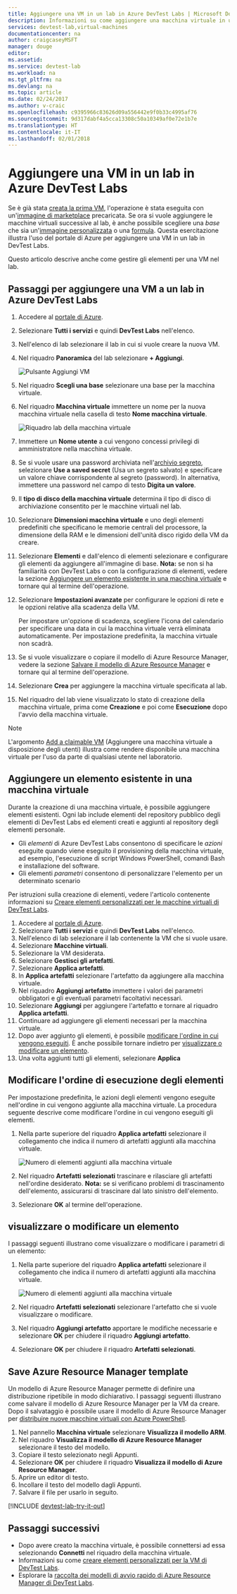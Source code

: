 ```yaml
---
title: Aggiungere una VM in un lab in Azure DevTest Labs | Microsoft Docs
description: Informazioni su come aggiungere una macchina virtuale in un lab in Azure DevTest Labs
services: devtest-lab,virtual-machines
documentationcenter: na
author: craigcaseyMSFT
manager: douge
editor: 
ms.assetid: 
ms.service: devtest-lab
ms.workload: na
ms.tgt_pltfrm: na
ms.devlang: na
ms.topic: article
ms.date: 02/24/2017
ms.author: v-craic
ms.openlocfilehash: c9395966c83626d09a556442e9f0b33c4995af76
ms.sourcegitcommit: 9d317dabf4a5cca13308c50a10349af0e72e1b7e
ms.translationtype: HT
ms.contentlocale: it-IT
ms.lasthandoff: 02/01/2018
---
```

# <a name="add-a-vm-to-a-lab-in-azure-devtest-labs"></a>Aggiungere una VM in un lab in Azure DevTest Labs
Se è già stata [creata la prima VM](devtest-lab-create-first-vm.md), l'operazione è stata eseguita con un'[immagine di marketplace](devtest-lab-configure-marketplace-images.md) precaricata. Se ora si vuole aggiungere le macchine virtuali successive al lab, è anche possibile scegliere una *base* che sia un'[immagine personalizzata](devtest-lab-create-template.md) o una [formula](devtest-lab-manage-formulas.md). Questa esercitazione illustra l'uso del portale di Azure per aggiungere una VM in un lab in DevTest Labs.

Questo articolo descrive anche come gestire gli elementi per una VM nel lab.

## <a name="steps-to-add-a-vm-to-a-lab-in-azure-devtest-labs"></a>Passaggi per aggiungere una VM a un lab in Azure DevTest Labs
1. Accedere al [portale di Azure](http://go.microsoft.com/fwlink/p/?LinkID=525040).
1. Selezionare **Tutti i servizi** e quindi **DevTest Labs** nell'elenco.
1. Nell'elenco di lab selezionare il lab in cui si vuole creare la nuova VM.  
1. Nel riquadro **Panoramica** del lab selezionare **+ Aggiungi**.  

    ![Pulsante Aggiungi VM](./media/devtest-lab-add-vm/devtestlab-home-blade-add-vm.png)

1. Nel riquadro **Scegli una base** selezionare una base per la macchina virtuale.
1. Nel riquadro **Macchina virtuale** immettere un nome per la nuova macchina virtuale nella casella di testo **Nome macchina virtuale**.

    ![Riquadro lab della macchina virtuale](./media/devtest-lab-add-vm/devtestlab-lab-vm-blade.png)

1. Immettere un **Nome utente** a cui vengono concessi privilegi di amministratore nella macchina virtuale.  
1. Se si vuole usare una password archiviata nell'[archivio segreto](https://azure.microsoft.com/updates/azure-devtest-labs-keep-your-secrets-safe-and-easy-to-use-with-the-new-personal-secret-store), selezionare **Use a saved secret** (Usa un segreto salvato) e specificare un valore chiave corrispondente al segreto (password). In alternativa, immettere una password nel campo di testo **Digita un valore**.
1. Il **tipo di disco della macchina virtuale** determina il tipo di disco di archiviazione consentito per le macchine virtuali nel lab.
1. Selezionare **Dimensioni macchina virtuale** e uno degli elementi predefiniti che specificano le memorie centrali del processore, la dimensione della RAM e le dimensioni dell'unità disco rigido della VM da creare.
1. Selezionare **Elementi** e dall'elenco di elementi selezionare e configurare gli elementi da aggiungere all'immagine di base.
    **Nota:** se non si ha familiarità con DevTest Labs o con la configurazione di elementi, vedere la sezione [Aggiungere un elemento esistente in una macchina virtuale](#add-an-existing-artifact-to-a-vm) e tornare qui al termine dell'operazione.
1. Selezionare **Impostazioni avanzate** per configurare le opzioni di rete e le opzioni relative alla scadenza della VM. 

   Per impostare un'opzione di scadenza, scegliere l'icona del calendario per specificare una data in cui la macchina virtuale verrà eliminata automaticamente.  Per impostazione predefinita, la macchina virtuale non scadrà. 
1. Se si vuole visualizzare o copiare il modello di Azure Resource Manager, vedere la sezione [Salvare il modello di Azure Resource Manager](#save-azure-resource-manager-template) e tornare qui al termine dell'operazione.
1. Selezionare **Crea** per aggiungere la macchina virtuale specificata al lab.
1. Nel riquadro del lab viene visualizzato lo stato di creazione della macchina virtuale, prima come **Creazione** e poi come **Esecuzione** dopo l'avvio della macchina virtuale.

> [!NOTE]
> L'argomento [Add a claimable VM](devtest-lab-add-claimable-vm.md) (Aggiungere una macchina virtuale a disposizione degli utenti) illustra come rendere disponibile una macchina virtuale per l'uso da parte di qualsiasi utente nel laboratorio.
>
>

## <a name="add-an-existing-artifact-to-a-vm"></a>Aggiungere un elemento esistente in una macchina virtuale
Durante la creazione di una macchina virtuale, è possibile aggiungere elementi esistenti. Ogni lab include elementi del repository pubblico degli elementi di DevTest Labs ed elementi creati e aggiunti al repository degli elementi personale.

* Gli *elementi* di Azure DevTest Labs consentono di specificare le *azioni* eseguite quando viene eseguito il provisioning della macchina virtuale, ad esempio, l'esecuzione di script Windows PowerShell, comandi Bash e installazione del software.
* Gli elementi *parametri* consentono di personalizzare l'elemento per un determinato scenario

Per istruzioni sulla creazione di elementi, vedere l'articolo contenente informazioni su [Creare elementi personalizzati per le macchine virtuali di DevTest Labs](devtest-lab-artifact-author.md).

1. Accedere al [portale di Azure](http://go.microsoft.com/fwlink/p/?LinkID=525040).
1. Selezionare **Tutti i servizi** e quindi **DevTest Labs** nell'elenco.
1. Nell'elenco di lab selezionare il lab contenente la VM che si vuole usare.  
1. Selezionare **Macchine virtuali**.
1. Selezionare la VM desiderata.
1. Selezionare **Gestisci gli artefatti**. 
1. Selezionare **Applica artefatti**.
1. In **Applica artefatti** selezionare l'artefatto da aggiungere alla macchina virtuale.
1. Nel riquadro **Aggiungi artefatto** immettere i valori dei parametri obbligatori e gli eventuali parametri facoltativi necessari.  
1. Selezionare **Aggiungi** per aggiungere l'artefatto e tornare al riquadro **Applica artefatti**.
1. Continuare ad aggiungere gli elementi necessari per la macchina virtuale.
1. Dopo aver aggiunto gli elementi, è possibile [modificare l'ordine in cui vengono eseguiti](#change-the-order-in-which-artifacts-are-run). È anche possibile tornare indietro per [visualizzare o modificare un elemento](#view-or-modify-an-artifact).
1. Una volta aggiunti tutti gli elementi, selezionare **Applica**

## <a name="change-the-order-in-which-artifacts-are-run"></a>Modificare l'ordine di esecuzione degli elementi
Per impostazione predefinita, le azioni degli elementi vengono eseguite nell'ordine in cui vengono aggiunte alla macchina virtuale. La procedura seguente descrive come modificare l'ordine in cui vengono eseguiti gli elementi.

1. Nella parte superiore del riquadro **Applica artefatti** selezionare il collegamento che indica il numero di artefatti aggiunti alla macchina virtuale.
   
    ![Numero di elementi aggiunti alla macchina virtuale](./media/devtest-lab-add-vm-with-artifacts/devtestlab-add-artifacts-blade-selected-artifacts.png)
1. Nel riquadro **Artefatti selezionati** trascinare e rilasciare gli artefatti nell'ordine desiderato. **Nota:** se si verificano problemi di trascinamento dell'elemento, assicurarsi di trascinare dal lato sinistro dell'elemento. 
1. Selezionare **OK** al termine dell'operazione.  

## <a name="view-or-modify-an-artifact"></a>visualizzare o modificare un elemento
I passaggi seguenti illustrano come visualizzare o modificare i parametri di un elemento:

1. Nella parte superiore del riquadro **Applica artefatti** selezionare il collegamento che indica il numero di artefatti aggiunti alla macchina virtuale.
   
    ![Numero di elementi aggiunti alla macchina virtuale](./media/devtest-lab-add-vm-with-artifacts/devtestlab-add-artifacts-blade-selected-artifacts.png)
1. Nel riquadro **Artefatti selezionati** selezionare l'artefatto che si vuole visualizzare o modificare.  
1. Nel riquadro **Aggiungi artefatto** apportare le modifiche necessarie e selezionare **OK** per chiudere il riquadro **Aggiungi artefatto**.
1. Selezionare **OK** per chiudere il riquadro **Artefatti selezionati**.

## <a name="save-azure-resource-manager-template"></a>Save Azure Resource Manager template
Un modello di Azure Resource Manager permette di definire una distribuzione ripetibile in modo dichiarativo. I passaggi seguenti illustrano come salvare il modello di Azure Resource Manager per la VM da creare.
Dopo il salvataggio è possibile usare il modello di Azure Resource Manager per [distribuire nuove macchine virtuali con Azure PowerShell](../azure-resource-manager/resource-group-overview.md#template-deployment).

1. Nel pannello **Macchina virtuale** selezionare **Visualizza il modello ARM**.
2. Nel riquadro **Visualizza il modello di Azure Resource Manager** selezionare il testo del modello.
3. Copiare il testo selezionato negli Appunti.
4. Selezionare **OK** per chiudere il riquadro **Visualizza il modello di Azure Resource Manager**.
5. Aprire un editor di testo.
6. Incollare il testo del modello dagli Appunti.
7. Salvare il file per usarlo in seguito.

[!INCLUDE [devtest-lab-try-it-out](../../includes/devtest-lab-try-it-out.md)]

## <a name="next-steps"></a>Passaggi successivi
* Dopo avere creato la macchina virtuale, è possibile connettersi ad essa selezionando **Connetti** nel riquadro della macchina virtuale.
* Informazioni su come [creare elementi personalizzati per la VM di DevTest Labs](devtest-lab-artifact-author.md).
* Esplorare la [raccolta dei modelli di avvio rapido di Azure Resource Manager di DevTest Labs](https://github.com/Azure/azure-devtestlab/tree/master/Samples).
